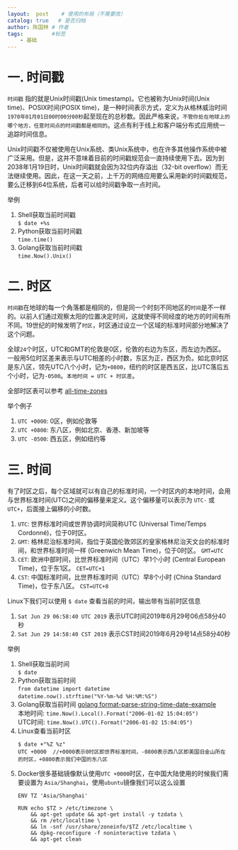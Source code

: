 ```yaml
---
layout:  post    # 使用的布局（不需要改）
catalog: true   # 是否归档
author: 陈国林 # 作者
tags:         #标签
    - 基础
---
```


# 一. 时间戳
`时间戳` 指的就是Unix时间戳(Unix timestamp)。它也被称为Unix时间(Unix time)、POSIX时间(POSIX time)，是一种时间表示方式，定义为从格林威治时间`1970年01月01日00时00分00秒`起至现在的总秒数。因此严格来说，`不管你处在地球上的哪个地方，任意时间点的时间戳都是相同的`。这点有利于线上和客户端分布式应用统一追踪时间信息。

Unix时间戳不仅被使用在Unix系统、类Unix系统中，也在许多其他操作系统中被广泛采用。但是，这并不意味着目前的时间戳规范会一直持续使用下去。因为到2038年1月19日时，Unix时间戳就会因为32位内存溢出（32-bit overflow）而无法继续使用。因此，在这一天之前，上千万的网络应用要么采用新的时间戳规范，要么迁移到64位系统，后者可以给时间戳争取一点时间。 

举例
1. Shell获取当前时间戳  
   `$ date +%s`
2. Python获取当前时间戳  
   `time.time()`
3. Golang获取当前时间戳  
   `time.Now().Unix()`

# 二. 时区
`时间戳`在地球的每一个角落都是相同的，但是同一个时刻不同地区的`时间`是不一样的。以前人们通过观察太阳的位置决定时间，这就使得不同经度的地方的时间有所不同。19世纪的时候发明了`时区`，时区通过设立一个区域的标准时间部分地解决了这个问题。

全球`24`个时区，UTC和GMT的伦敦是0区，伦敦的右边为东区，而左边为西区。一般用5位时区差来表示与UTC相差的小时数，东区为正，西区为负。如北京时区是东八区，领先UTC八个小时，记为`+0800`，纽约的时区是西五区，比UTC落后五个小时，记为`-0500`。`本地时间 = UTC + 时区差`。

全部时区表可以参考 [all-time-zones](https://www.zeitverschiebung.net/cn/all-time-zones.html#)

举个例子
1. `UTC +0000`: 0区，例如伦敦等
2. `UTC +0800`: 东八区，例如北京、香港、新加坡等
2. `UTC -0500`: 西五区，例如纽约等

# 三. 时间
有了时区之后，每个区域就可以有自己的标准时间，一个时区内的本地时间，会用与世界标准时间(UTC)之间的偏移量来定义。这个偏移量可以表示为 `UTC-` 或 `UTC+`，后面接上偏移的小时数。

1. `UTC`: 世界标准时间或世界协调时间简称UTC (Universal Time/Temps Cordonné)，位于0时区。
2. `GMT`: 格林尼治标准时间，指位于英国伦敦郊区的皇家格林尼治天文台的标准时间，和世界标准时间一样 (Greenwich Mean Time)，位于0时区。 `GMT=UTC`
3. `CET`: 欧洲中部时间，比世界标准时间（UTC）早1个小时 (Central European Time)，位于东1区。 `CET=UTC+1`
4. `CST`: 中国标准时间，比世界标准时间（UTC）早8个小时 (China Standard Time)，位于东八区。 `CST=UTC+8`

Linux下我们可以使用 `$ date` 查看当前的时间，输出带有当前时区信息
1. `Sat Jun 29 06:58:40 UTC 2019` 表示UTC时间2019年6月29号06点58分40秒
2. `Sat Jun 29 14:58:40 CST 2019` 表示CST时间2019年6月29号14点58分40秒

举例
1. Shell获取当前时间  
   `$ date`
2. Python获取当前时间  
   `from datetime import datetime`  
   `datetime.now().strftime("%Y-%m-%d %H:%M:%S")` 
3. Golang获取当前时间 [golang format-parse-string-time-date-example](https://yourbasic.org/golang/format-parse-string-time-date-example/)  
   本地时间: `time.Now().Local().Format("2006-01-02 15:04:05")`  
   UTC时间: `time.Now().UTC().Format("2006-01-02 15:04:05")`  
4. Linux查看当前时区
   ```
   $ date +"%Z %z"
   UTC +0000  //+0000表示0时区即世界标准时间，-0800表示西八区即美国旧金山所在的时区，+0800表示我们中国的东八区
   ```
5. Docker很多基础镜像默认使用`UTC +0000`时区，在中国大陆使用的时候我们需要设置为 `Asia/Shanghai`，使用`ubuntu`镜像我们可以这么设置
   ```
   ENV TZ 'Asia/Shanghai'

   RUN echo $TZ > /etc/timezone \
       && apt-get update && apt-get install -y tzdata \
       && rm /etc/localtime \
       && ln -snf /usr/share/zoneinfo/$TZ /etc/localtime \
       && dpkg-reconfigure -f noninteractive tzdata \
       && apt-get clean
   ```



